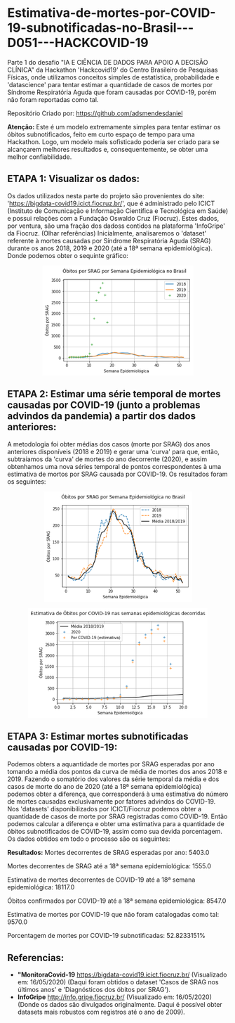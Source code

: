 # Estimativa-de-mortes-por-COVID-19-subnotificadas-no-Brasil---D051---HACKCOVID-19
Parte 1 do desafio "IA E CIÊNCIA DE DADOS PARA APOIO A DECISÃO CLÍNICA" da Hackathon 'Hackcovid19' do Centro Brasileiro de Pesquisas Físicas, onde utilizamos conceitos simples de estatística, probabilidade e 'datascience' para tentar estimar a quantidade de casos de mortes por Síndrome Respiratória Aguda que foram causadas por COVID-19, porém não foram reportadas como tal.

Repositório Criado por: https://github.com/adsmendesdaniel

**Atenção:** Este é um modelo extremamente simples para tentar estimar os óbitos subnotificados, feito em curto espaço de tempo para uma Hackathon. Logo, um modelo mais sofisticado poderia ser criado para se alcançarem melhores resultados e, consequentemente, se obter uma melhor confiabilidade.

## ETAPA 1: Visualizar os dados:
  Os dados utilizados nesta parte do projeto são provenientes do site: 'https://bigdata-covid19.icict.fiocruz.br/', que é administrado pelo ICICT (Instituto de Comunicação e Informação Científica e Tecnológica em Saúde) e possui relações com a Fundação Oswaldo Cruz (Fiocruz). Estes dados, por ventura, são uma fração dos dadoss contidos na plataforma 'InfoGripe' da Fiocruz. (Olhar referências)
  Inicialmente, analisaremos o 'dataset' referente à mortes causadas por Síndrome Respiratória Aguda (SRAG) durante os anos 2018, 2019 e 2020 (até a 18ª semana epidemiológica). Donde podemos obter o sequinte gráfico:
  
  <p align="center">
  <img src="obitos_srag_semana_epidemiologica_brasil.png" align=middle height=250.973825pt/>
  </p>
  
## ETAPA 2: Estimar uma série temporal de mortes causadas por COVID-19 (junto a problemas advindos da pandemia) a partir dos dados anteriores:
  A metodologia foi obter médias dos casos (morte por SRAG) dos anos anteriores disponíveis (2018 e 2019) e gerar uma 'curva' para que, então, subtraiamos da 'curva' de mortes do ano decorrente (2020), e assim obtenhamos uma nova séries temporal de pontos correspondentes à uma estimativa de mortos por SRAG causada por COVID-19. Os resultados foram os seguintes:

  <p align="center">
  <img src="obitos_srag_semana_epidemiologica_brasil_media.png" align=middle height=250.973825pt/>
  </p>
  
  <p align="center">
  <img src="estimativa_obitos_covid_19.png" align=middle height=250.973825pt/>
  </p>

## ETAPA 3: Estimar mortes subnotificadas causadas por COVID-19:
  Podemos obters a aquantidade de mortes por SRAG esperadas por ano tomando a média dos pontos da curva de média de mortes dos anos 2018 e 2019. Fazendo o somatório dos valores da série temporal da média e dos casos de morte do ano de 2020 (até a 18ª semana epidemiológica) podemos obter a diferença, que corresponderá à uma estimativa do número de mortes causadas exclusivamente por fatores advindos do COVID-19.
  Nos 'datasets' disponibilizados por ICICT/Fiocruz podemos obter a quantidade de casos de morte por SRAG registradas como COVID-19. Então podemos calcular a diferença e obter uma estimativa para a quantidade de óbitos subnotificados de COVID-19, assim como sua devida porcentagem.
  Os dados obtidos em todo o processo são os seguintes:
  
  **Resultados:**
  Mortes decorrentes de SRAG esperadas por ano: 5403.0 

  Mortes decorrentes de SRAG até a 18ª semana epidemiológica: 1555.0 

  Estimativa de mortes decorrentes de COVID-19 até a 18ª semana epidemiológica: 18117.0 

  Óbitos confirmados por COVID-19 até a 18ª semana epidemiológica: 8547.0

  Estimativa de mortes por COVID-19 que não foram catalogadas como tal: 9570.0

  Porcentagem de mortes por COVID-19 subnotificadas: 52.8233151% 
  
## Referencias:
* **"MonitoraCovid-19** https://bigdata-covid19.icict.fiocruz.br/ (Visualizado em: 16/05/2020) (Daqui foram obtidos o dataset 'Casos de SRAG nos últimos anos' e 'Diagnósticos dos óbitos por SRAG').
* **InfoGripe** http://info.gripe.fiocruz.br/ (Visualizado em: 16/05/2020) (Donde os dados são divulgados originalmente. Daqui é possível obter datasets mais robustos com registros até o ano de 2009).

